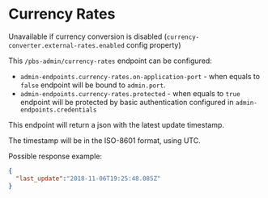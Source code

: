 # Currency Rates

Unavailable if currency conversion is disabled (`currency-converter.external-rates.enabled` config property)

This `/pbs-admin/currency-rates` endpoint can be configured:
 - `admin-endpoints.currency-rates.on-application-port` - when equals to `false` endpoint will be bound to `admin.port`.
 - `admin-endpoints.currency-rates.protected` - when equals to `true` endpoint will be protected by basic authentication configured in `admin-endpoints.credentials` 

This endpoint will return a json with the latest update timestamp.

The timestamp will be in the ISO-8601 format, using UTC.

Possible response example:

```json
{
  "last_update":"2018-11-06T19:25:48.085Z"
}
```